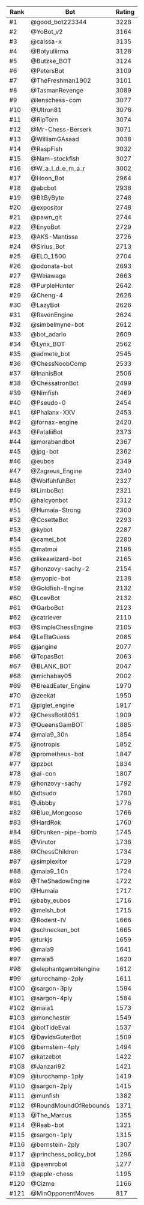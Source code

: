 Rank|Bot|Rating
---|---|---
#1|@good_bot223344|3228
#2|@YoBot_v2|3164
#3|@caissa-x|3135
#4|@Botyuliirma|3128
#5|@Butzke_BOT|3124
#6|@PetersBot|3109
#7|@TheFreshman1902|3101
#8|@TasmanRevenge|3089
#9|@lenschess-com|3077
#10|@Ultron81|3076
#11|@RipTorn|3074
#12|@Mr-Chess-Berserk|3071
#13|@WilliamGAsaad|3038
#14|@RaspFish|3032
#15|@Nam-stockfish|3027
#16|@W_a_l_d_e_m_a_r|3002
#17|@Hoon_Bot|2964
#18|@abcbot|2938
#19|@BitByByte|2748
#20|@expositor|2748
#21|@pawn_git|2744
#22|@EnyoBot|2729
#23|@AKS-Mantissa|2726
#24|@Sirius_Bot|2713
#25|@ELO_1500|2704
#26|@odonata-bot|2693
#27|@Weiawaga|2663
#28|@PurpleHunter|2642
#29|@Cheng-4|2626
#30|@LazyBot|2626
#31|@RavenEngine|2624
#32|@simbelmyne-bot|2612
#33|@bot_adario|2609
#34|@Lynx_BOT|2562
#35|@admete_bot|2545
#36|@ChessNoobComp|2533
#37|@InanisBot|2506
#38|@ChessatronBot|2499
#39|@Nimfish|2469
#40|@Pseudo-0|2454
#41|@Phalanx-XXV|2453
#42|@fornax-engine|2420
#43|@FataliiBot|2373
#44|@morabandbot|2367
#45|@jpg-bot|2362
#46|@eubos|2349
#47|@Zagreus_Engine|2340
#48|@WolfuhfuhBot|2327
#49|@LimboBot|2321
#50|@halcyonbot|2312
#51|@Humaia-Strong|2300
#52|@CosetteBot|2293
#53|@kybot|2287
#54|@camel_bot|2280
#55|@matmoi|2196
#56|@likeawizard-bot|2165
#57|@honzovy-sachy-2|2154
#58|@myopic-bot|2138
#59|@Goldfish-Engine|2132
#60|@LoevBot|2132
#61|@GarboBot|2123
#62|@catriever|2110
#63|@SimpleChessEngine|2105
#64|@LeElaGuess|2085
#65|@jangine|2077
#66|@TopasBot|2063
#67|@BLANK_BOT|2047
#68|@michabay05|2002
#69|@BreadEater_Engine|1970
#70|@zeekat|1950
#71|@piglet_engine|1917
#72|@ChessBot8051|1909
#73|@QueensGamBOT|1885
#74|@maia9_30n|1854
#75|@notropis|1852
#76|@prometheus-bot|1847
#77|@pzbot|1834
#78|@ai-con|1807
#79|@honzovy-sachy|1792
#80|@dtsudo|1790
#81|@Jibbby|1776
#82|@Blue_Mongoose|1766
#83|@HardRok|1760
#84|@Drunken-pipe-bomb|1745
#85|@Virutor|1738
#86|@ChessChildren|1734
#87|@simplexitor|1729
#88|@maia9_10n|1724
#89|@TheShadowEngine|1722
#90|@Humaia|1717
#91|@baby_eubos|1716
#92|@melsh_bot|1715
#93|@Rodent-IV|1666
#94|@schnecken_bot|1665
#95|@turkjs|1659
#96|@maia9|1641
#97|@maia5|1620
#98|@elephantgambitengine|1612
#99|@turochamp-2ply|1611
#100|@sargon-3ply|1594
#101|@sargon-4ply|1584
#102|@maia1|1573
#103|@monchester|1549
#104|@botTideEval|1537
#105|@DavidsGuterBot|1509
#106|@bernstein-4ply|1494
#107|@katzebot|1422
#108|@Janzari92|1421
#109|@turochamp-1ply|1419
#110|@sargon-2ply|1415
#111|@munfish|1382
#112|@RoundMoundOfRebounds|1371
#113|@The_Marcus|1355
#114|@Raab-bot|1321
#115|@sargon-1ply|1315
#116|@bernstein-2ply|1307
#117|@princhess_policy_bot|1296
#118|@pawnrobot|1277
#119|@apple-chess|1195
#120|@Cizme|1166
#121|@MinOpponentMoves|817
